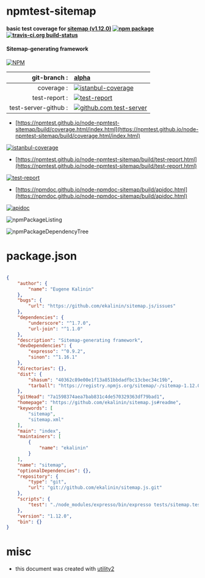 # npmtest-sitemap

#### basic test coverage for  [sitemap (v1.12.0)](https://github.com/ekalinin/sitemap.js#readme)  [![npm package](https://img.shields.io/npm/v/npmtest-sitemap.svg?style=flat-square)](https://www.npmjs.org/package/npmtest-sitemap) [![travis-ci.org build-status](https://api.travis-ci.org/npmtest/node-npmtest-sitemap.svg)](https://travis-ci.org/npmtest/node-npmtest-sitemap)

#### Sitemap-generating framework

[![NPM](https://nodei.co/npm/sitemap.png?downloads=true&downloadRank=true&stars=true)](https://www.npmjs.com/package/sitemap)

| git-branch : | [alpha](https://github.com/npmtest/node-npmtest-sitemap/tree/alpha)|
|--:|:--|
| coverage : | [![istanbul-coverage](https://npmtest.github.io/node-npmtest-sitemap/build/coverage.badge.svg)](https://npmtest.github.io/node-npmtest-sitemap/build/coverage.html/index.html)|
| test-report : | [![test-report](https://npmtest.github.io/node-npmtest-sitemap/build/test-report.badge.svg)](https://npmtest.github.io/node-npmtest-sitemap/build/test-report.html)|
| test-server-github : | [![github.com test-server](https://npmtest.github.io/node-npmtest-sitemap/GitHub-Mark-32px.png)](https://npmtest.github.io/node-npmtest-sitemap/build/app/index.html) | | build-artifacts : | [![build-artifacts](https://npmtest.github.io/node-npmtest-sitemap/glyphicons_144_folder_open.png)](https://github.com/npmtest/node-npmtest-sitemap/tree/gh-pages/build)|

- [https://npmtest.github.io/node-npmtest-sitemap/build/coverage.html/index.html](https://npmtest.github.io/node-npmtest-sitemap/build/coverage.html/index.html)

[![istanbul-coverage](https://npmtest.github.io/node-npmtest-sitemap/build/screenCapture.buildCi.browser.%252Ftmp%252Fbuild%252Fcoverage.lib.html.png)](https://npmtest.github.io/node-npmtest-sitemap/build/coverage.html/index.html)

- [https://npmtest.github.io/node-npmtest-sitemap/build/test-report.html](https://npmtest.github.io/node-npmtest-sitemap/build/test-report.html)

[![test-report](https://npmtest.github.io/node-npmtest-sitemap/build/screenCapture.buildCi.browser.%252Ftmp%252Fbuild%252Ftest-report.html.png)](https://npmtest.github.io/node-npmtest-sitemap/build/test-report.html)

- [https://npmdoc.github.io/node-npmdoc-sitemap/build/apidoc.html](https://npmdoc.github.io/node-npmdoc-sitemap/build/apidoc.html)

[![apidoc](https://npmdoc.github.io/node-npmdoc-sitemap/build/screenCapture.buildCi.browser.%252Ftmp%252Fbuild%252Fapidoc.html.png)](https://npmdoc.github.io/node-npmdoc-sitemap/build/apidoc.html)

![npmPackageListing](https://npmtest.github.io/node-npmtest-sitemap/build/screenCapture.npmPackageListing.svg)

![npmPackageDependencyTree](https://npmtest.github.io/node-npmtest-sitemap/build/screenCapture.npmPackageDependencyTree.svg)



# package.json

```json

{
    "author": {
        "name": "Eugene Kalinin"
    },
    "bugs": {
        "url": "https://github.com/ekalinin/sitemap.js/issues"
    },
    "dependencies": {
        "underscore": "^1.7.0",
        "url-join": "^1.1.0"
    },
    "description": "Sitemap-generating framework",
    "devDependencies": {
        "expresso": "^0.9.2",
        "sinon": "^1.16.1"
    },
    "directories": {},
    "dist": {
        "shasum": "40362c89e00e1f13a851bbdadfbc13cbec34c19b",
        "tarball": "https://registry.npmjs.org/sitemap/-/sitemap-1.12.0.tgz"
    },
    "gitHead": "7a1598374aea7bab831c4de570329363df79bad1",
    "homepage": "https://github.com/ekalinin/sitemap.js#readme",
    "keywords": [
        "sitemap",
        "sitemap.xml"
    ],
    "main": "index",
    "maintainers": [
        {
            "name": "ekalinin"
        }
    ],
    "name": "sitemap",
    "optionalDependencies": {},
    "repository": {
        "type": "git",
        "url": "git://github.com/ekalinin/sitemap.js.git"
    },
    "scripts": {
        "test": "./node_modules/expresso/bin/expresso tests/sitemap.test.js"
    },
    "version": "1.12.0",
    "bin": {}
}
```



# misc
- this document was created with [utility2](https://github.com/kaizhu256/node-utility2)

